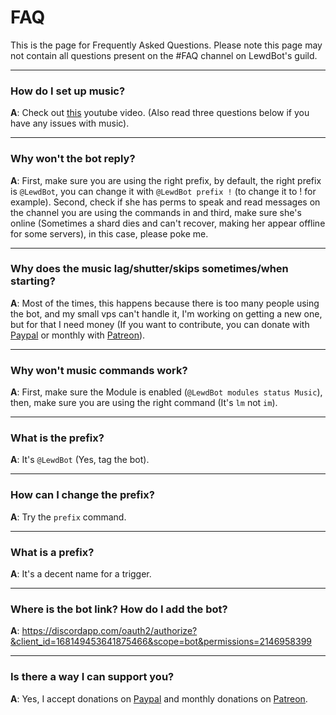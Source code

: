 # FAQ

This is the page for Frequently Asked Questions. Please note this page may not contain all questions present on the #FAQ channel on LewdBot's guild.

---
### How do I set up music?
**A**: Check out [this](https://www.youtube.com/watch?v=HgkwzCbG-A4) youtube video. (Also read three questions below if you have any issues with music).

---
### Why won't the bot reply?
**A**: First, make sure you are using the right prefix, by default, the right prefix is `@LewdBot`, you can change it with `@LewdBot prefix !` (to change it to ! for example). Second, check if she has perms to speak and read messages on the channel you are using the commands in and third, make sure she's online (Sometimes a shard dies and can't recover, making her appear offline for some servers), in this case, please poke me.

---
### Why does the music lag/shutter/skips sometimes/when starting?
**A**: Most of the times, this happens because there is too many people using the bot, and my small vps can't handle it, I'm working on getting a new one, but for that I need money (If you want to contribute, you can donate with [Paypal](http://short.notfab.net/donate) or monthly with [Patreon](https://www.patreon.com/Fabricio20)).

---
### Why won't music commands work?
**A**: First, make sure the Module is enabled (`@LewdBot modules status Music`), then, make sure you are using the right command (It's `lm` not `im`).

---
### What is the prefix?
**A**: It's `@LewdBot` (Yes, tag the bot).

---
### How can I change the prefix?
**A**: Try the `prefix` command.

---
### What is a prefix?
**A**: It's a decent name for a trigger.

---
### Where is the bot link? How do I add the bot?
**A**: https://discordapp.com/oauth2/authorize?&client_id=168149453641875466&scope=bot&permissions=2146958399

---
### Is there a way I can support you?
**A**: Yes, I accept donations on [Paypal](http://short.notfab.net/donate) and monthly donations on [Patreon](https://www.patreon.com/Fabricio20).